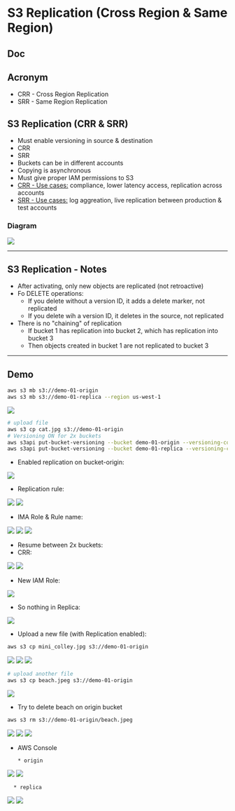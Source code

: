 # S3 Replication (Cross Region & Same Region)

## Doc

## Acronym
* CRR - Cross Region Replication
* SRR - Same Region Replication

## S3 Replication (CRR & SRR)
* Must enable versioning in source & destination
* CRR
* SRR
* Buckets can be in different accounts
* Copying is asynchronous
* Must give proper IAM permissions to S3
* <ins>CRR - Use cases:</ins> compliance, lower latency access, replication across accounts
* <ins>SRR - Use cases:</ins> log aggreation, live replication between production & test accounts

### Diagram
[<img src="https://i.imgur.com/sKVaxBU.png">](https://i.imgur.com/sKVaxBU.png)

---

## S3 Replication - Notes
* After activating, only new objects are replicated (not retroactive)
* Fo DELETE operations:
    * If you delete without a version ID, it adds a delete marker, not replicated
    * If you delete wih a version ID, it deletes in the source, not replicated
* There is no "chaining" of replication
    * If bucket 1 has replication into bucket 2, which has replication into bucket 3
    * Then objects created in bucket 1 are not replicated to bucket 3
    
---

## Demo
````bash
aws s3 mb s3://demo-01-origin
aws s3 mb s3://demo-01-replica --region us-west-1
````
[<img src="https://i.imgur.com/L0df5gW.png">](https://i.imgur.com/L0df5gW.png)

````bash
# upload file
aws s3 cp cat.jpg s3://demo-01-origin
# Versioning ON for 2x buckets
aws s3api put-bucket-versioning --bucket demo-01-origin --versioning-configuration Status=Enabled
aws s3api put-bucket-versioning --bucket demo-01-replica --versioning-configuration Status=Enabled
````

* Enabled replication on bucket-origin:

[<img src="https://i.imgur.com/O59P5OJ.png">](https://i.imgur.com/O59P5OJ.png)

* Replication rule:

[<img src="https://i.imgur.com/ZqORVkG.png">](https://i.imgur.com/ZqORVkG.png)
[<img src="https://i.imgur.com/RXYo7kE.png">](https://i.imgur.com/RXYo7kE.png)

* IMA Role & Rule name:

[<img src="https://i.imgur.com/CdevgpW.png">](https://i.imgur.com/CdevgpW.png)
[<img src="https://i.imgur.com/A461mrB.png">](https://i.imgur.com/A461mrB.png)
[<img src="https://i.imgur.com/vnVPpxS.png">](https://i.imgur.com/vnVPpxS.png)

* Resume between 2x buckets:
* CRR: 

[<img src="https://i.imgur.com/MZvuLZ6.png">](https://i.imgur.com/MZvuLZ6.png)
[<img src="https://i.imgur.com/4m7OpHM.png">](https://i.imgur.com/4m7OpHM.png)

* New IAM Role:

[<img src="https://i.imgur.com/RQ2KJdY.png">](https://i.imgur.com/RQ2KJdY.png)

* So nothing in Replica:

[<img src="https://i.imgur.com/HzZw33S.png">](https://i.imgur.com/HzZw33S.png)

* Upload a new file (with Replication enabled):

````bash
aws s3 cp mini_colley.jpg s3://demo-01-origin
````
[<img src="https://i.imgur.com/UP5cxxH.png">](https://i.imgur.com/UP5cxxH.png)
[<img src="https://i.imgur.com/SYRSB7i.png">](https://i.imgur.com/SYRSB7i.png)
[<img src="https://i.imgur.com/PYrtSS1.png">](https://i.imgur.com/PYrtSS1.png)

````bash
# upload another file
aws s3 cp beach.jpeg s3://demo-01-origin
````
[<img src="https://i.imgur.com/ZM8fCij.png">](https://i.imgur.com/ZM8fCij.png)

* Try to delete beach on origin bucket
````bash
aws s3 rm s3://demo-01-origin/beach.jpeg
````
[<img src="https://i.imgur.com/uFmEpRX.png">](https://i.imgur.com/uFmEpRX.png)
[<img src="https://i.imgur.com/WjqHAtZ.png">](https://i.imgur.com/WjqHAtZ.png)
[<img src="https://i.imgur.com/ZHQStne.png">](https://i.imgur.com/ZHQStne.png)


* AWS Console

      * origin
      
[<img src="https://i.imgur.com/tbcIPk2.png">](https://i.imgur.com/tbcIPk2.png)
[<img src="https://i.imgur.com/OkQTwLM.png">](https://i.imgur.com/OkQTwLM.png)

      * replica
      
[<img src="https://i.imgur.com/gPJ3qB9.png">](https://i.imgur.com/gPJ3qB9.png)
[<img src="https://i.imgur.com/np8QKjo.png">](https://i.imgur.com/np8QKjo.png)
